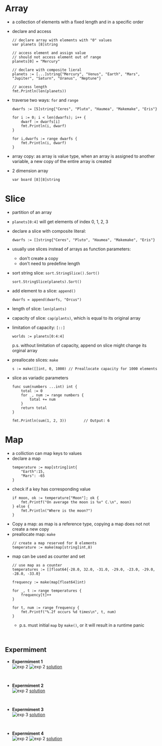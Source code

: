 # Array
* a collection of elements with a fixed length and in a specific order
* declare and access
  ```
  // declare array with elements with "0" values
  var planets [8]string

  // access element and assign value
  // should not access element out of range
  planets[0] = "Mercury"

  // declare with composite lieral
  planets := [...]string{"Mercury", "Venus", "Earth", "Mars", "Jupiter", "Saturn", "Uranus", "Neptune"}

  // access length
  fmt.Println(len(planets))
  ```

* traverse
    two ways: `for` and `range` 
    ```
    dwarfs := [5]string{"Ceres", "Pluto", "Haumea", "Makemake", "Eris"}

    for i := 0; i < len(dwarfs); i++ {
        dwarf := dwarfs[i]
        fmt.Println(i, dwarf) 
    }

    for i,dwarfs := range dwarfs {
        fmt.Println(i, dwarf)
    }
    ```

* array copy: as array is value type, when an array is assigned to another variable, a new copy of the entire array is created
* 2 dimension array
  ```
  var board [8][8]string
  ```

# Slice
* partition of an array
* `planets[0:4]` will get elements of index 0, 1, 2, 3
* declare a slice with composite literal:
    ```
    dwarfs := []string{"Ceres", "Pluto", "Haumea", "Makemake", "Eris"}
    ```
* usually use slices instead of arrays as function parameters: 
  * don't  create a copy
  * don't need to predefine length

* sort string slice: `sort.StringSlice().Sort()`
  ```
  sort.StringSlice(planets).Sort()
  ```
* add element to a slice: `append()`
    ```
    dwarfs = append(dwarfs, "Orcus")
    ```
* length of slice: `len(plants)`
* capacity of slice: `cap(plants)`, which is equal to its original array
* limitation of capacity: `[::]`
  ```
  worlds := planets[0:4:4]
  ```
  p.s. without limitation of capacity, append on slice might change its orginal array
* preallocate slices: `make`
    ```
    s := make([]int, 0, 1000) // Preallocate capacity for 1000 elements
    ```
* slice as variadic parameters
    ```
    func sum(numbers ...int) int {
        total := 0
        for _, num := range numbers {
            total += num
        }
        return total
    }

    fmt.Println(sum(1, 2, 3))        // Output: 6
    ```
# Map
* a colliction can map keys to values
* declare a map
    ```
    temperature := map[string]int{
        "Earth":15,
        "Mars": -65
    }
    ```
* check if a key has corresponding value
    ```
    if moon, ok := temperature["Moon"]; ok {
        fmt.Printf("On average the moon is %v° C.\n", moon)
    } else {
        fmt.Println("Where is the moon?")
    }
    ```
* Copy a map: as map is a reference type, copying a map does not not create a new copy
* preallocate map: `make`
  ```
  // create a map reserved for 8 elements
  temperature := make(map[string]int,8)
  ```
* map can be used as counter and set
    ```
    // use map as a counter
    temperatures := []float64{-28.0, 32.0, -31.0, -29.0, -23.0, -29.0, -28.0, -33.0}

    frequency := make(map[float64]int)

    for _, t := range temperatures {
        frequency[t]++
    }

    for t, num := range frequency {
        fmt.Printf("%.2f occurs %d times\n", t, num)
    }
    ```
    * p.s. must initial `map` by `make()`, or it will result in a runtime panic
<br>

## Expermiment
- **Expermiment 1**  
![exp 2](../images/ass_4_array_1.png)
![exp 2](../images/ass_4_array_2.png)
[solution](assignment_4.go#L8)
<br>

- **Expermiment 2**  
![exp 2](../images/ass_4_slice.png)
[solution](assignment_4.go#L23)
<br>

- **Expermiment 3**  
![exp 3](../images/ass_4_map.png)
[solution](assignment_4.go#L34)
<br>

- **Expermiment 4**  
![exp 2](../images/cap_4_1.png)
![exp 2](../images/cap_4_2.png)
[solution](capstone_4.go)
<br>